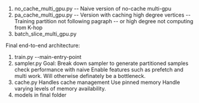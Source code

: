 
1. no_cache_multi_gpu.py
    -- Naive version of no-cache multi-gpu
2. pa_cache_multi_gpu.py
    -- Version with caching high degree vertices
    -- Training partition not following pagraph
    -- or high degree not computing from K-hop
3. batch_slice_multi_gpu.py


Final end-to-end architecture:
1. train.py --main-entry-point
2. sampler.py
    Goal: Break down sampler to generate partitioned samples
    check performance with naive
    Enable features such as prefetch and multi work.
    Will otherwise definately be a bottleneck.
3. cache.py
    Handles cache management
    Use pinned memory
    Handle varying levels of memory availability.
4. models in final folder
  
